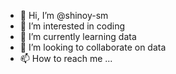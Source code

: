 - 👋 Hi, I’m @shinoy-sm
- 👀 I’m interested in coding
- 🌱 I’m currently learning data
- 💞️ I’m looking to collaborate on data
- 📫 How to reach me ...

<!---
shinoy-sm/shinoy-sm is a ✨ special ✨ repository because its `README.md` (this file) appears on your GitHub profile.
You can click the Preview link to take a look at your changes.
--->
